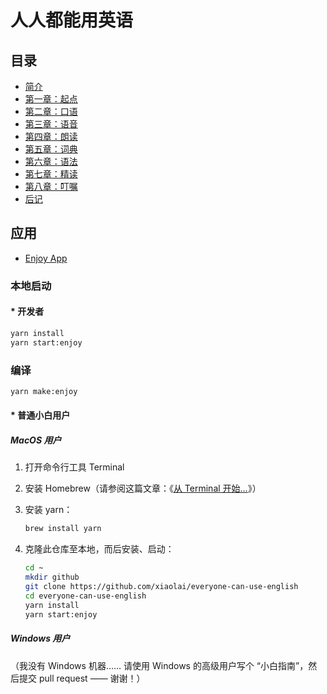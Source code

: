 # 人人都能用英语

## 目录

- [简介](./book/README.md)
- [第一章：起点](./book/chapter1.md)
- [第二章：口语](./book/chapter2.md)
- [第三章：语音](./book/chapter3.md)
- [第四章：朗读](./book/chapter4.md)
- [第五章：词典](./book/chapter5.md)
- [第六章：语法](./book/chapter6.md)
- [第七章：精读](./book/chapter7.md)
- [第八章：叮嘱](./book/chapter8.md)
- [后记](./book/end.md)

## 应用

- [Enjoy App](./enjoy/README.md)

### 本地启动

#### * 开发者

```bash
yarn install
yarn start:enjoy
```

### 编译

```bash
yarn make:enjoy
```

#### * 普通小白用户

##### MacOS 用户

1. 打开命令行工具 Terminal

2. 安装 Homebrew（请参阅这篇文章：《[从 Terminal 开始…](https://github.com/xiaolai/apple-computer-literacy/blob/main/start-from-terminal.md)》）

3. 安装 yarn：
   ```bash
   brew install yarn
   ```

4. 克隆此仓库至本地，而后安装、启动：

   ```bash
   cd ~
   mkdir github
   git clone https://github.com/xiaolai/everyone-can-use-english
   cd everyone-can-use-english
   yarn install
   yarn start:enjoy
   ```

##### Windows 用户

（我没有 Windows 机器…… 请使用 Windows 的高级用户写个 “小白指南”，然后提交 pull request —— 谢谢！）
